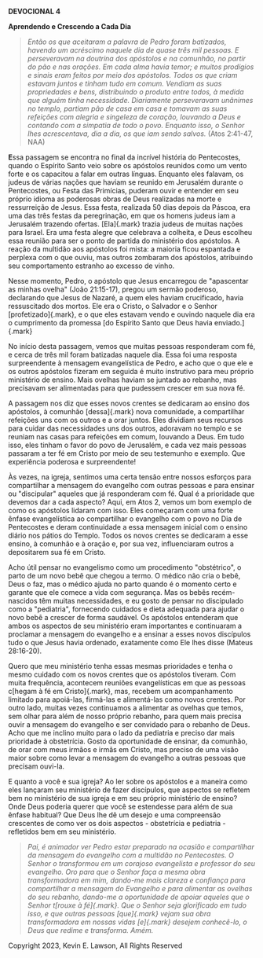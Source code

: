 **DEVOCIONAL 4**

**Aprendendo e Crescendo a Cada Dia**

> *Então os que aceitaram a palavra de Pedro foram batizados, havendo um
> acréscimo naquele dia de quase três mil pessoas. E perseveravam na
> doutrina dos apóstolos e na comunhão, no partir do pão e nas orações.
> Em cada alma havia temor; e muitos prodígios e sinais eram feitos por
> meio dos apóstolos. Todos os que criam estavam juntos e tinham tudo em
> comum. Vendiam as suas propriedades e bens, distribuindo o produto
> entre todos, à medida que alguém tinha necessidade. Diariamente
> perseveravam unânimes no templo, partiam pão de casa em casa e tomavam
> as suas refeições com alegria e singeleza de coração, louvando a Deus
> e contando com a simpatia de todo o povo. Enquanto isso, o Senhor lhes
> acrescentava, dia a dia, os que iam sendo salvos.* (Atos 2:41-47, NAA)

**E**ssa passagem se encontra no final da incrível história do
Pentecostes, quando o Espírito Santo veio sobre os apóstolos reunidos
como um vento forte e os capacitou a falar em outras línguas. Enquanto
eles falavam, os judeus de várias nações que haviam se reunido em
Jerusalém durante o Pentecostes, ou Festa das Primícias, puderam ouvir e
entender em seu próprio idioma as poderosas obras de Deus realizadas na
morte e ressurreição de Jesus. Essa festa, realizada 50 dias depois da
Páscoa, era uma das três festas da peregrinação, em que os homens judeus
iam a Jerusalém trazendo ofertas. [Ela]{.mark} trazia judeus de muitas
nações para Israel. Era uma festa alegre que celebrava a colheita, e
Deus escolheu essa reunião para ser o ponto de partida do ministério dos
apóstolos. A reação da multidão aos apóstolos foi mista: a maioria ficou
espantada e perplexa com o que ouviu, mas outros zombaram dos apóstolos,
atribuindo seu comportamento estranho ao excesso de vinho.

Nesse momento, Pedro, o apóstolo que Jesus encarregou de "apascentar as
minhas ovelha" (João 21:15-17), pregou um sermão poderoso, declarando
que Jesus de Nazaré, a quem eles haviam crucificado, havia ressuscitado
dos mortos. Ele era o Cristo, o Salvador e o Senhor
[profetizado]{.mark}, e o que eles estavam vendo e ouvindo naquele dia
era o cumprimento da promessa [do Espírito Santo que Deus havia
enviado.]{.mark}

No início desta passagem, vemos que muitas pessoas responderam com fé, e
cerca de três mil foram batizadas naquele dia. Essa foi uma resposta
surpreendente à mensagem evangelística de Pedro, e acho que o que ele e
os outros apóstolos fizeram em seguida é muito instrutivo para meu
próprio ministério de ensino. Mais ovelhas haviam se juntado ao rebanho,
mas precisavam ser alimentadas para que pudessem crescer em sua nova fé.

A passagem nos diz que esses novos crentes se dedicaram ao ensino dos
apóstolos, à comunhão [dessa]{.mark} nova comunidade, a compartilhar
refeições uns com os outros e a orar juntos. Eles dividiam seus recursos
para cuidar das necessidades uns dos outros, adoravam no templo e se
reuniam nas casas para refeições em comum, louvando a Deus. Em tudo
isso, eles tinham o favor do povo de Jerusalém, e cada vez mais pessoas
passaram a ter fé em Cristo por meio de seu testemunho e exemplo. Que
experiência poderosa e surpreendente!

Às vezes, na igreja, sentimos uma certa tensão entre nossos esforços
para compartilhar a mensagem do evangelho com outras pessoas e para
ensinar ou "discipular" aqueles que já responderam com fé. Qual é a
prioridade que devemos dar a cada aspecto? Aqui, em Atos 2, vemos um bom
exemplo de como os apóstolos lidaram com isso. Eles começaram com uma
forte ênfase evangelística ao compartilhar o evangelho com o povo no Dia
de Pentecostes e deram continuidade a essa mensagem inicial com o ensino
diário nos pátios do Templo. Todos os novos crentes se dedicaram a esse
ensino, à comunhão e à oração e, por sua vez, influenciaram outros a
depositarem sua fé em Cristo.

Acho útil pensar no evangelismo como um procedimento "obstétrico", o
parto de um novo bebê que chegou a termo. O médico não cria o bebê, Deus
o faz, mas o médico ajuda no parto quando é o momento certo e garante
que ele comece a vida com segurança. Mas os bebês recém-nascidos têm
muitas necessidades, e eu gosto de pensar no discipulado como a
"pediatria", fornecendo cuidados e dieta adequada para ajudar o novo
bebê a crescer de forma saudável. Os apóstolos entenderam que ambos os
aspectos de seu ministério eram importantes e continuaram a proclamar a
mensagem do evangelho e a ensinar a esses novos discípulos tudo o que
Jesus havia ordenado, exatamente como Ele lhes disse (Mateus 28:16-20).

Quero que meu ministério tenha essas mesmas prioridades e tenha o mesmo
cuidado com os novos crentes que os apóstolos tiveram. Com muita
frequência, acontecem reuniões evangelísticas em que as pessoas c[hegam
à fé em Cristo]{.mark}, mas, recebem um acompanhamento limitado para
apoiá-las, firmá-las e alimentá-las como novos crentes. Por outro lado,
muitas vezes continuamos a alimentar as ovelhas que temos, sem olhar
para além de nosso próprio rebanho, para quem mais precisa ouvir a
mensagem do evangelho e ser convidado para o rebanho de Deus. Acho que
me inclino muito para o lado da pediatria e preciso dar mais prioridade
à obstetrícia. Gosto da oportunidade de ensinar, da comunhão, de orar
com meus irmãos e irmãs em Cristo, mas preciso de uma visão maior sobre
como levar a mensagem do evangelho a outras pessoas que precisam
ouvi-la.

E quanto a você e sua igreja? Ao ler sobre os apóstolos e a maneira como
eles lançaram seu ministério de fazer discípulos, que aspectos se
refletem bem no ministério de sua igreja e em seu próprio ministério de
ensino? Onde Deus poderia querer que você se estendesse para além de sua
ênfase habitual? Que Deus lhe dê um desejo e uma compreensão crescentes
de como ver os dois aspectos - obstetrícia e pediatria - refletidos bem
em seu ministério.

> *Pai, é animador ver Pedro estar preparado na ocasião e compartilhar
> da mensagem do evangelho com a multidão no Pentecostes. O Senhor o
> transformou em um corajoso evangelista e professor do seu evangelho.
> Oro para que o Senhor faça a mesma obra transformadora em mim,
> dando-me mais clareza e confiança para compartilhar a mensagem do
> Evangelho e para alimentar as ovelhas do seu rebanho, dando-me a
> oportunidade de apoiar aqueles que o Senhor t[rouxe à fé]{.mark}. Que
> o Senhor seja glorificado em tudo isso, e que outras pessoas
> [que]{.mark} vejam sua obra transformadora em nossas vidas [e]{.mark}
> desejem conhecê-lo, o Deus que redime e transforma. Amém.*

Copyright 2023, Kevin E. Lawson, All Rights Reserved
